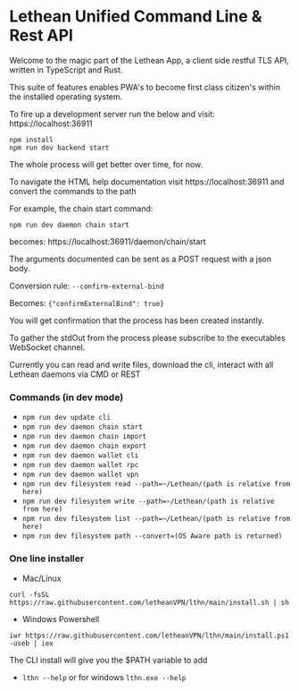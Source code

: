 # Lethean Unified Command Line & Rest API

Welcome to the magic part of the Lethean App, a client side restful TLS API, written in TypeScript and Rust.

This suite of features enables PWA's to become first class citizen's within the installed operating system.

To fire up a development server run the below and visit: https://localhost:36911

```shell
npm install
npm run dev backend start
```

The whole process will get better over time, for now.

To navigate the HTML help documentation visit https://localhost:36911 and convert the commands to the path 

For example, the chain start command: 

`npm run dev daemon chain start`

becomes: https://localhost:36911/daemon/chain/start

The arguments documented can be sent as a POST request with a json body.

Conversion rule: `--confirm-external-bind` 

Becomes: `{"confirmExternalBind": true}`

You will get confirmation that the process has been created instantly.

To gather the stdOut from the process please subscribe to the executables WebSocket channel.

Currently you can read and write files, download the cli, interact with all Lethean daemons via CMD or REST

### Commands (in dev mode)

- `npm run dev update cli`
- `npm run dev daemon chain start`
- `npm run dev daemon chain import`
- `npm run dev daemon chain export`
- `npm run dev daemon wallet cli`
- `npm run dev daemon wallet rpc`
- `npm run dev daemon wallet vpn`
- `npm run dev filesystem read --path=~/Lethean/(path is relative from here)`
- `npm run dev filesystem write --path=~/Lethean/(path is relative from here)`
- `npm run dev filesystem list --path=~/Lethean/(path is relative from here)`
- `npm run dev filesystem path --convert=(OS Aware path is returned)`

### One line installer
* Mac/Linux

```shell
curl -fsSL https://raw.githubusercontent.com/letheanVPN/lthn/main/install.sh | sh
```

* Windows Powershell

```shell
iwr https://raw.githubusercontent.com/letheanVPN/lthn/main/install.ps1 -useb | iex
```

The CLI install will give you the $PATH variable to add

- `lthn --help` or for windows `lthn.exe --help`
